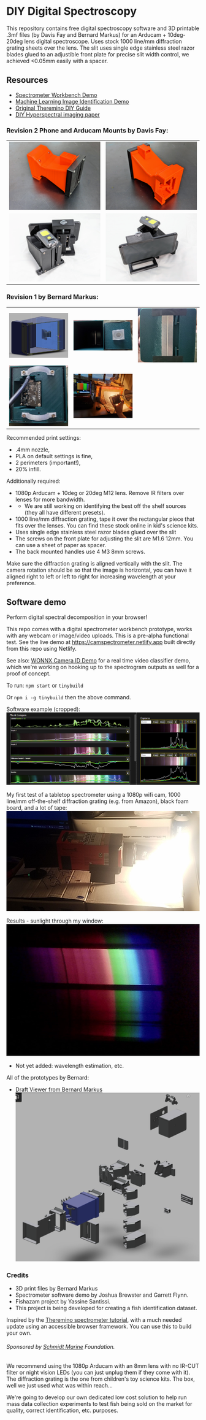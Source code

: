 
# DIY Digital Spectroscopy

This repository contains free digital spectroscopy software and 3D printable .3mf files (by Davis Fay and Bernard Markus) for an Arducam + 10deg-20deg lens digital spectroscope. Uses stock 1000 line/mm diffraction grating sheets over the lens. The slit uses single edge stainless steel razor blades glued to an adjustible front plate for precise slit width control, we achieved <0.05mm easily with a spacer.

## Resources
- [Spectrometer Workbench Demo](https://camspectrometer.netlify.app)
- [Machine Learning Image Identification Demo](https://github.com/joshbrew/cameraId-wonnx-wasm)
- [Original Theremino DIY Guide](https://www.theremino.com/wp-content/uploads/files/Theremino_Spectrometer_Construction_ENG.pdf)
- [DIY Hyperspectral imaging paper](https://www.mdpi.com/2313-433X/7/8/136)


### Revision 2 Phone and Arducam Mounts by Davis Fay:

<table>
  <tr>
    <td>
      <img src="./screenshots/arducambox.jpg" alt="boxa" style="width: 100%;"/>
    </td>
    <td>
      <img src="./screenshots/arducambox2.jpg" alt="boxb" style="width: 100%;"/>
    </td>
  </tr>
  <tr>
    <td>
      <img src="./screenshots/phonebox.jpg" alt="boxc" style="width: 100%;"/>
    </td>
    <td>
      <img src="./screenshots/phonebox2.jpg" alt="boxd" style="width: 100%;"/>
    </td>
  </tr>
</table>

### Revision 1 by Bernard Markus:

<table>
  <tr>
    <td>
      <img src="./screenshots/Capturea.PNG" alt="capturea" style="width: 100%;"/>
    </td>
    <td>
      <img src="./screenshots/boxa.jpg" alt="boxb" style="width: 100%;"/>
    </td>
    <td>
      <img src="./screenshots/boxb.jpg" alt="boxb" style="width: 100%;"/>
    </td>
  </tr>
  <tr>
    <td>
      <img src="./screenshots/boxc.jpg" alt="boxc" style="width: 100%;"/>
    </td>
    <td>
      <img src="./screenshots/imaging.jpg" alt="boxd" style="width: 100%;"/>
    </td>
  </tr>
</table>

Recommended print settings: 
- .4mm nozzle, 
- PLA on default settings is fine, 
- 2 perimeters (important!), 
- 20% infill.

Additionally required:
- 1080p Arducam + 10deg or 20deg M12 lens. Remove IR filters over lenses for more bandwidth.
- - We are still working on identifying the best off the shelf sources (they all have different presets).
- 1000 line/mm diffraction grating, tape it over the rectangular piece that fits over the lenses. You can find these stock online in kid's science kits.
- Uses single edge stainless steel razor blades glued over the slit
- The screws on the front plate for adjusting the slit are M1.6 12mm. You can use a sheet of paper as spacer.
- The back mounted handles use 4 M3 8mm screws. 

Make sure the diffraction grating is aligned vertically with the slit. The camera rotation should be so that the image is horizontal, you can have it aligned right to left or left to right for increasing wavelength at your preference.

## Software demo

Perform digital spectral decomposition in your browser! 

This repo comes with a digital spectrometer workbench prototype, works with any webcam or image/video uploads. This is a pre-alpha functional test. See the live demo at https://camspectrometer.netlify.app built directly from this repo using Netlify.

See also: [WONNX Camera ID Demo](https://github.com/joshbrew/cameraId-wonnx-wasm) for a real time video classifier demo, which we're working on hooking up to the spectrogram outputs as well for a proof of concept.

To run:
`npm start` or `tinybuild`

Or `npm i -g tinybuild` then the above command.

Software example (cropped):
![scrn](screenshots/tilapia_v_rockfish.PNG)

My first test of a tabletop spectrometer using a 1080p wifi cam, 1000 line/mm off-the-shelf diffraction grating (e.g. from Amazon), black foam board, and a lot of tape:
![test](screenshots/testspect.jpg)

Results - sunlight through my window:
![wind](screenshots/window.jpg)

- Not yet added: wavelength estimation, etc. 

All of the prototypes by Bernard:
- [Draft Viewer from Bernard Markus](https://a360.co/3FZsu7q)
![prototypes](./screenshots/Captureb.PNG)

### Credits
- 3D print files by Bernard Markus
- Spectrometer software demo by Joshua Brewster and Garrett Flynn.
- Fishazam project by Yassine Santissi.
- This project is being developed for creating a fish identification dataset. 

Inspired by the [Theremino spectrometer tutorial](https://www.theremino.com/wp-content/uploads/files/Theremino_Spectrometer_Construction_ENG.pdf), with a much needed update using an accessible browser framework. You can use this to build your own.

###### Sponsored by [Schmidt Marine](https://www.schmidtmarine.org/) Foundation.

We recommend using the 1080p Arducam with an 8mm lens with no IR-CUT filter or night vision LEDs (you can just unplug them if they come with it). The diffraction grating is the one from children's toy science kits. The box, well we just used what was within reach... 

We're going to develop our own dedicated low cost solution to help run mass data collection experiments to test fish being sold on the market for quality, correct identification, etc. purposes.
